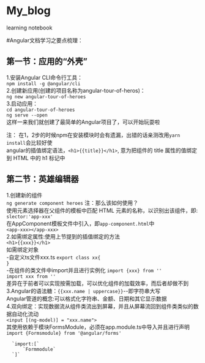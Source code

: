 
# My_blog
learning notebook

#Angular文档学习之要点梳理：
## 第一节：应用的“外壳”
1.安装Angular CLI命令行工具：  
    `npm install -g @angular/cli`  
2.创建新应用(创建的项目名称为angular-tour-of-heros)：  
    `ng new angular-tour-of-heroes`  
3.启动应用：<br>
    `cd angular-tour-of-heroes`  
    `ng serve --open`  
这样一来我们就创建了最简单的Angular项目了，可以开始玩耍啦  
    
注： 在1，2步的时候npm在安装模块时会有遗漏，出错的话亲测改用`yarn install`会比较好使  
     angular的插值绑定语法，`<h1>{{title}}</h1>`, 意为把组件的 title 属性的值绑定到 HTML 中的 h1 标记中   
     
## 第二节：英雄编辑器
1.创建新的组件      
    `ng generate component heroes`
注：那么该如何使用？    
使用元素选择器在父组件的模板中匹配 HTML 元素的名称，以识别出该组件，即:    
    `slector:'app-xxx'`  
在AppComponent模板文件中引入，即`app-component.html`中  
    `<app-xxx></app-xxx>`  
2.如需绑定属性:使用上节提到的插值绑定的方法  
    `<h1>{{xxx}}</h1>`  
  如需绑定对象  
  -自定义ts文件xxx.ts 
    `export class xx{`  
    `}`  
  -在组件的类文件中import并且进行实例化 
   `import {xxx} from ''`    
   `import xxx from ''`   
差异在于前者可以实现按需加载，可以优化组件的加载效率，而后者却做不到   
3.Angular的语法糖：`{{xxx.name | uppercase}}`--即字符串大写  
  Angular管道的概念:可以格式化字符串、金额、日期和其它显示数据  
4.双向绑定：实现数据流从组件类流出到屏幕，并且从屏幕流回到组件类类似的数据自动化流动    
    `<input [(ng-model)] = "xxx.name">`  
  其使用依赖于模块FormsModule，必须在app.module.ts中导入并且进行声明  
      `import {Formsmodule} from '@angular/forms'`
      
      `import:[`  
          `Formmodule`  
      `]`  

  
